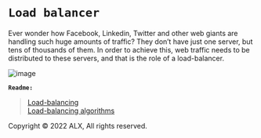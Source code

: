# **`Load balancer`**  

Ever wonder how Facebook, Linkedin, Twitter and other web giants are handling such huge amounts of traffic? They don’t have just one server, but tens of thousands of them. In order to achieve this, web traffic needs to be distributed to these servers, and that is the role of a load-balancer.

![image](https://user-images.githubusercontent.com/95404943/192280089-55863531-f6b1-442f-8d7a-29b0a7ff7331.png)

**`Readme:`**

> [Load-balancing](https://www.thegeekstuff.com/2016/01/load-balancer-intro/)  
> [Load-balancing algorithms](https://community.f5.com/t5/technical-articles/intro-to-load-balancing-for-developers-ndash-the-algorithms/ta-p/273759)  

Copyright © 2022 ALX, All rights reserved.
